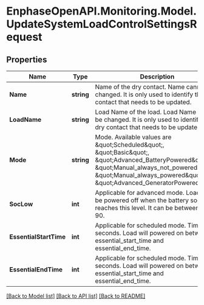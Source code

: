 # EnphaseOpenAPI.Monitoring.Model.UpdateSystemLoadControlSettingsRequest

## Properties

Name | Type | Description | Notes
------------ | ------------- | ------------- | -------------
**Name** | **string** | Name of the dry contact. Name cannot be changed. It is only used to identify the dry contact that needs to be updated. | 
**LoadName** | **string** | Load Name of the load. Load Name cannot be changed. It is only used to identify the dry contact that needs to be updated. | [optional] 
**Mode** | **string** | Mode. Available values are \&quot;Scheduled\&quot;, \&quot;Basic\&quot;, \&quot;Advanced_BatteryPowered\&quot;, \&quot;Manual_always_not_powered\&quot;, \&quot;Manual_always_powered\&quot;, \&quot;Advanced_GeneratorPowered\&quot;. | [optional] 
**SocLow** | **int** | Applicable for advanced mode. Load will be powered off when the battery soc reaches this level. It can be between 10 to 90. | [optional] 
**EssentialStartTime** | **int** | Applicable for scheduled mode. Time in seconds. Load will powered on between essential_start_time and essential_end_time. | [optional] 
**EssentialEndTime** | **int** | Applicable for scheduled mode. Time in seconds. Load will powered on between essential_start_time and essential_end_time. | [optional] 

[[Back to Model list]](../README.md#documentation-for-models) [[Back to API list]](../README.md#documentation-for-api-endpoints) [[Back to README]](../README.md)

